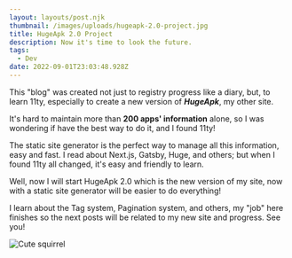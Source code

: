```yaml
---
layout: layouts/post.njk
thumbnail: /images/uploads/hugeapk-2.0-project.jpg
title: HugeApk 2.0 Project
description: Now it's time to look the future.
tags:
  - Dev
date: 2022-09-01T23:03:48.928Z
---
```

This "blog" was created not just to registry progress like a diary, but, to learn 11ty, especially to create a new version of ***HugeApk***, my other site. 

It's hard to maintain more than **200 apps' information** alone, so I was wondering if have the best way to do it, and I found 11ty!

The static site generator is the perfect way to manage all this information, easy and fast. I read about Next.js, Gatsby, Huge, and others; but when I found 11ty all changed, it's easy and friendly to learn.

Well, now I will start HugeApk 2.0 which is the new version of my site, now with a static site generator will be easier to do everything!

I learn about the Tag system, Pagination system, and others, my "job" here finishes so the next posts will be related to my new site and progress. See you!

![Cute squirrel](https://images.unsplash.com/photo-1504006833117-8886a355efbf?ixlib=rb-1.2.1&ixid=MnwxMjA3fDB8MHxwaG90by1wYWdlfHx8fGVufDB8fHx8&auto=format&fit=crop&w=870&q=80 "Cute squirrel")